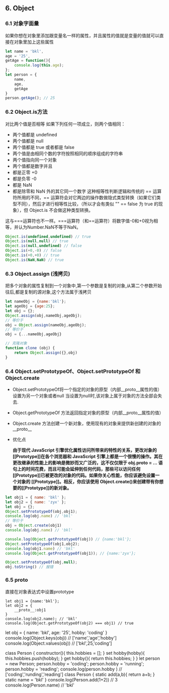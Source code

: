 
## 6. Object
### 6.1 对象字面量
如果你想在对象里添加跟变量名一样的属性，并且属性的值就是变量的值就可以直接在对象里加上这些属性

~~~javascript
let name = 'bkl',
age = '25',
getAge = function(){
    console.log(this.age);
};
let person = {
    name,
    age,
    getAge
}
person.getAge(); // 25

~~~

### 6.2 Object.is方法
对比两个值是否相等
如果下列任何一项成立，则两个值相同：

- 两个值都是 undefined
- 两个值都是 null
- 两个值都是 true 或者都是 false
- 两个值是由相同个数的字符按照相同的顺序组成的字符串
- 两个值指向同一个对象
- 两个值都是数字并且
- 都是正零 +0
- 都是负零 -0
- 都是 NaN
- 都是除零和 NaN 外的其它同一个数字
这种相等性判断逻辑和传统的 == 运算符所用的不同，== 运算符会对它两边的操作数做隐式类型转换（如果它们类型不同），然后才进行相等性比较，（所以才会有类似 "" == false 为 true 的现象），但 Object.is 不会做这种类型转换。

这与===运算符也不一样。===运算符（和==运算符）将数字值-0和+0视为相等，并认为Number.NaN不等于NaN。

~~~javascript
Object.is(undefined,undefined) // true
Object.is(null,null) // true
Object.is(null,undefined) // false
Object.is(+0,-0) // false
Object.is(+0,+0) // true
Object.is(NaN,NaN) // true
~~~

### 6.3 Object.assign (浅拷贝)

把多个对象的属性复制到一个对象中,第一个参数是复制的对象,从第二个参数开始往后,都是复制的源对象,这个方法属于浅拷贝

~~~javascript
let nameObj = {name:'bkl'};
let ageObj = {age:25};
let obj = {};
Object.assign(obj,nameObj,ageObj);
// 等价于
obj = Object.assign(nameObj,ageObj);
// 等价于 
obj = {...nameObj,ageObj}

// 克隆对象
function clone (obj) {
    return Object.assign({},obj)
}
~~~

### 6.4 Object.setPrototypeOf、Object.setPrototypeOf 和 Object.create
- Object.setPrototypeOf将一个指定的对象的原型（内部__proto__属性的值）设置为另一个对象或者null
当设置为null时,该对象上属于对象的方法全部会失去.
- Object.getPrototypeOf 方法返回指定对象的原型（内部__proto__属性的值）
- Object.create 方法创建一个新对象，使用现有的对象来提供新创建的对象的__proto__
    
- 优化点

    **由于现代 JavaScript 引擎优化属性访问所带来的特性的关系，更改对象的 [[Prototype]]在各个浏览器和 JavaScript 引擎上都是一个很慢的操作。其在更改继承的性能上的影响是微妙而又广泛的，这不仅仅限于 obj.__proto__ = ... 语句上的时间花费，而且可能会延伸到任何代码，那些可以访问任何[[Prototype]]已被更改的对象的代码。如果你关心性能，你应该避免设置一个对象的 [[Prototype]]。相反，你应该使用 Object.create()来创建带有你想要的[[Prototype]]的新对象。**
~~~javascript
let obj1 = { name: 'bkl' };
let obj2 = { name: 'zyx' };
let obj = {};
Object.setPrototypeOf(obj,obj1);
console.log(obj.name) // 'bkl'
// 等价于
obj = Object.create(obj1) 
console.log(obj.name) // 'bkl'

console.log(Object.getPrototypeOf(obj)) // {name:'bkl'};
Object.setPrototypeOf(obj1,obj2);
console.log(obj1.name) // 'bkl'
console.log(Object.getPrototypeOf(obj1)); // {name:'zyx'};

Object.setPrototypeOf(obj,null);
obj.toString() // 报错

~~~

### 6.5 proto
直接在对象表达式中设置prototype
~~~
let obj1 = {name:'bkl'};
let obj2 = {
    __proto__:obj1
}
console.log(obj2.name); // 'bkl'
console.log(Object.getPrototypeOf(obj2) === obj1) // true
~~~

let obj = {
    name: 'bkl',
    age: '25',
    hobby: 'coding'
}
console.log(Object.keys(obj)) // ['name','age','hobby']
console.log(Object.values(obj)) // ['bkl',25,'coding']

class Person {
    constructor(){
        this.hobbies = [];
    }
    set hobby(hobby){
        this.hobbies.push(hobby);
    }
    get hobby(){
        return this.hobbies;
    }
}
let person = new Person;
person.hobby = 'coding';
person.hobby = 'running';
person.hobby = 'reading'; 
console.log(person.hobby ) // ['coding','runding','reading']
class Person {
    static add(a,b){
        return a+b;
    }
    static name = 'bkl'
}
console.log(Person.add(1+2)) // 3
console.log(Person.name) // 'bkl'